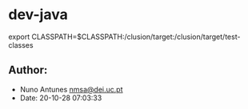 # dev-java
 
export CLASSPATH=$CLASSPATH:/clusion/target:/clusion/target/test-classes

 
## Author:
 
* Nuno Antunes <nmsa@dei.uc.pt>
* Date: 20-10-28 07:03:33
 
